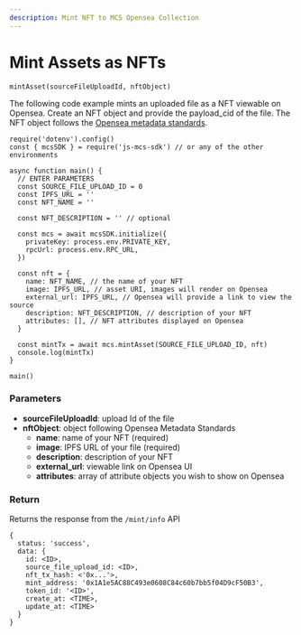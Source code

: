 ```yaml
---
description: Mint NFT to MCS Opensea Collection
---
```


# Mint Assets as NFTs

`mintAsset(sourceFileUploadId, nftObject)`

The following code example mints an uploaded file as a NFT viewable on Opensea. Create an NFT object and provide the payload\_cid of the file. The NFT object follows the [Opensea metadata standards](https://docs.opensea.io/docs/metadata-standards).&#x20;

```
require('dotenv').config()
const { mcsSDK } = require('js-mcs-sdk') // or any of the other environments

async function main() {
  // ENTER PARAMETERS
  const SOURCE_FILE_UPLOAD_ID = 0
  const IPFS_URL = ''
  const NFT_NAME = ''

  const NFT_DESCRIPTION = '' // optional
  
  const mcs = await mcsSDK.initialize({
    privateKey: process.env.PRIVATE_KEY,
    rpcUrl: process.env.RPC_URL,
  })

  const nft = {
    name: NFT_NAME, // the name of your NFT
    image: IPFS_URL, // asset URI, images will render on Opensea
    external_url: IPFS_URL, // Opensea will provide a link to view the source
    description: NFT_DESCRIPTION, // description of your NFT
    attributes: [], // NFT attributes displayed on Opensea
  }

  const mintTx = await mcs.mintAsset(SOURCE_FILE_UPLOAD_ID, nft)
  console.log(mintTx)
}

main()
```

### Parameters

* **sourceFileUploadId**: upload Id of the file
* **nftObject**: object following Opensea Metadata Standards
  * **name**: name of your NFT (required)
  * **image**: IPFS URL of your file (required)
  * **description**: description of your NFT
  * **external\_url**: viewable link on Opensea UI
  * **attributes**: array of attribute objects you wish to show on Opensea

### Return

Returns the response from the `/mint/info` API

```
{
  status: 'success',
  data: {
    id: <ID>,
    source_file_upload_id: <ID>,
    nft_tx_hash: <'0x...'>,
    mint_address: '0x1A1e5AC88C493e0608C84c60b7bb5f04D9cF50B3',
    token_id: '<ID>',
    create_at: <TIME>,
    update_at: <TIME>
  }
}
```
